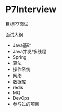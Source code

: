 # P7Interview
目标P7面试

面试大纲
* Java基础
* Java并发/多线程
* Spring
* 算法
* 操作系统
* 网络
* 数据库
* redis
* MQ
* DevOps
* 参与过的项目
